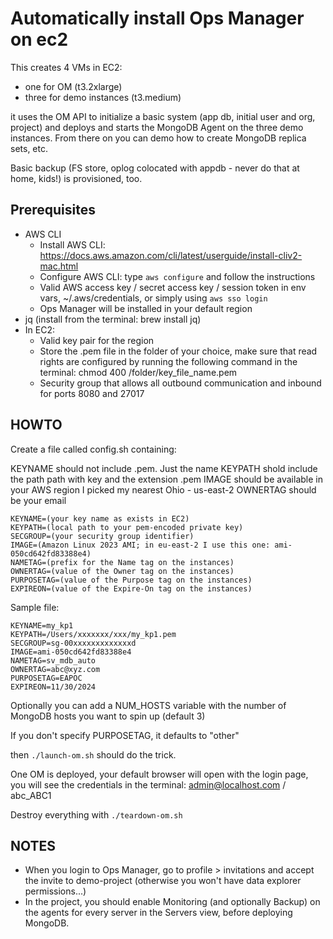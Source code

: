 Automatically install Ops Manager on ec2
========================================

This creates 4 VMs in EC2:
- one for OM (t3.2xlarge)
- three for demo instances (t3.medium)

it uses the OM API to initialize a basic system (app db, initial user and org, project) and deploys and starts the MongoDB Agent on the three demo instances. From there on you can demo how to create MongoDB replica sets, etc.

Basic backup (FS store, oplog colocated with appdb - never do that at home, kids!) is provisioned, too.

Prerequisites
-------------

* AWS CLI
  * Install AWS CLI: https://docs.aws.amazon.com/cli/latest/userguide/install-cliv2-mac.html
  * Configure AWS CLI: type `aws configure` and follow the instructions
  * Valid AWS access key / secret access key / session token in env vars, ~/.aws/credentials, or simply using `aws sso login`
  * Ops Manager will be installed in your default region
* jq (install from the terminal: brew install jq)
* In EC2:
  * Valid key pair for the region 
  * Store the .pem file in the folder of your choice, make sure that read rights are configured by running the following command in the terminal: chmod 400 /folder/key_file_name.pem
  * Security group that allows all outbound communication and inbound for ports 8080 and 27017



HOWTO
-----

Create a file called config.sh containing:

KEYNAME should not include .pem. Just the name
KEYPATH shold include the path path with key and the extension .pem
IMAGE should be available in your AWS region  I picked my nearest Ohio - us-east-2
OWNERTAG should be your email
```
KEYNAME=(your key name as exists in EC2)  
KEYPATH=(local path to your pem-encoded private key)
SECGROUP=(your security group identifier)
IMAGE=(Amazon Linux 2023 AMI; in eu-east-2 I use this one: ami-050cd642fd83388e4)
NAMETAG=(prefix for the Name tag on the instances)
OWNERTAG=(value of the Owner tag on the instances)
PURPOSETAG=(value of the Purpose tag on the instances)
EXPIREON=(value of the Expire-On tag on the instances)
```
Sample file:
```
KEYNAME=my_kp1
KEYPATH=/Users/xxxxxxx/xxx/my_kp1.pem
SECGROUP=sg-00xxxxxxxxxxxxxd
IMAGE=ami-050cd642fd83388e4
NAMETAG=sv_mdb_auto
OWNERTAG=abc@xyz.com
PURPOSETAG=EAPOC
EXPIREON=11/30/2024
```


Optionally you can add a NUM_HOSTS variable with the number of MongoDB hosts you want to spin up (default 3)

If you don't specify PURPOSETAG, it defaults to "other"

then `./launch-om.sh` should do the trick.

One OM is deployed, your default browser will open with the login page, you will see the credentials in the terminal: admin@localhost.com / abc_ABC1

Destroy everything with `./teardown-om.sh`

NOTES
-----

- When you login to Ops Manager, go to profile > invitations and accept the invite to demo-project (otherwise you won't have data explorer permissions...)
- In the project, you should enable Monitoring (and optionally Backup) on the agents for every server in the Servers view, before deploying MongoDB.

